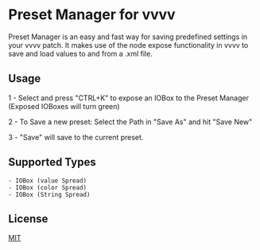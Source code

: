 # Preset Manager for vvvv
Preset Manager is an easy and fast way for saving predefined settings in your vvvv patch. It makes use of the node expose functionality in vvvv to save and load values to and from a .xml file.

## Usage
1 - Select and press  "CTRL+K" to expose an IOBox to the Preset Manager (Exposed IOBoxes will turn green)

2 - To Save a new preset: Select the Path in "Save As" and hit  "Save New"

3 - "Save" will save to the current preset.



## Supported Types

	- IOBox (value Spread)
	- IOBox (color Spread)
	- IOBox (String Spread)

## License
[MIT](https://choosealicense.com/licenses/mit/)
